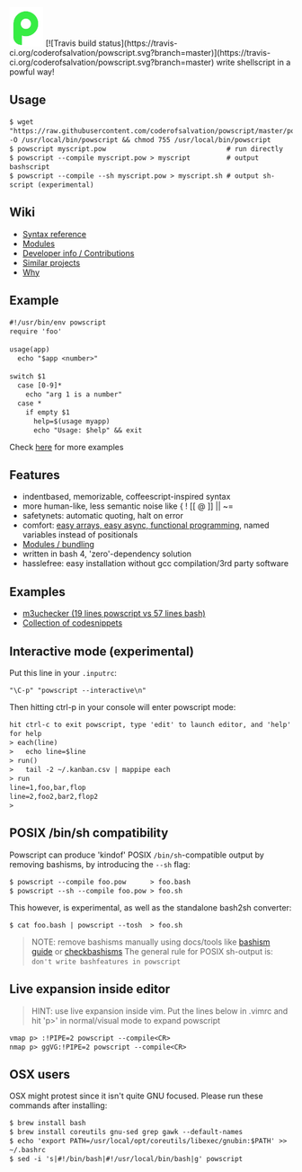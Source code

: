 <img alt="" src=".tools/pow.png" width="12%" style="width:12%"/>
[![Travis build status](https://travis-ci.org/coderofsalvation/powscript.svg?branch=master)](https://travis-ci.org/coderofsalvation/powscript.svg?branch=master)
  write shellscript in a powful way!

## Usage

    $ wget "https://raw.githubusercontent.com/coderofsalvation/powscript/master/powscript" -O /usr/local/bin/powscript && chmod 755 /usr/local/bin/powscript
    $ powscript myscript.pow                              # run directly
    $ powscript --compile myscript.pow > myscript         # output bashscript
    $ powscript --compile --sh myscript.pow > myscript.sh # output sh-script (experimental)

## Wiki

* [Syntax reference](https://github.com/coderofsalvation/powscript/wiki/Reference)
* [Modules](https://github.com/coderofsalvation/powscript/wiki/Modules)
* [Developer info / Contributions](https://github.com/coderofsalvation/powscript/wiki/Contributing)
* [Similar projects](https://github.com/coderofsalvation/powscript/wiki/Similar-projects)
* [Why](https://github.com/coderofsalvation/powscript/wiki/Why)

## Example

    #!/usr/bin/env powscript
    require 'foo'
    
    usage(app)
      echo "$app <number>"
      
    switch $1
      case [0-9]*
        echo "arg 1 is a number"
      case *
        if empty $1
          help=$(usage myapp)
          echo "Usage: $help" && exit

Check <a href="https://github.com/coderofsalvation/powscript/wiki/Reference">here</a> for more examples

## Features

* indentbased, memorizable, coffeescript-inspired syntax
* more human-like, less semantic noise like { ! [[ @ ]] || ~=
* safetynets: automatic quoting, halt on error
* comfort: [easy arrays, easy async, functional programming](https://github.com/coderofsalvation/powscript/wiki/Reference), named variables instead of positionals
* [Modules / bundling](https://github.com/coderofsalvation/powscript/wiki/Modules)
* written in bash 4, 'zero'-dependency solution
* hasslefree: easy installation without gcc compilation/3rd party software

## Examples

* [m3uchecker (19 lines powscript vs 57 lines bash)](https://gist.github.com/coderofsalvation/b1313d287c1f0a7e6cdf)
* [Collection of codesnippets](https://github.com/coderofsalvation/powscript/wiki/Reference)

## Interactive mode (experimental)

Put this line in your `.inputrc`:

    "\C-p" "powscript --interactive\n" 

Then hitting ctrl-p in your console will enter powscript mode:

    hit ctrl-c to exit powscript, type 'edit' to launch editor, and 'help' for help
    > each(line)
    >   echo line=$line
    > run()
    >   tail -2 ~/.kanban.csv | mappipe each
    > run
    line=1,foo,bar,flop
    line=2,foo2,bar2,flop2
    > 

## POSIX /bin/sh compatibility

Powscript can produce 'kindof' POSIX `/bin/sh`-compatible output by removing bashisms, by introducing the `--sh` flag:

    $ powscript --compile foo.pow      > foo.bash
    $ powscript --sh --compile foo.pow > foo.sh

This however, is experimental, as well as the standalone bash2sh converter:

    $ cat foo.bash | powscript --tosh  > foo.sh

> NOTE: remove bashisms manually using docs/tools like [bashism guide](http://mywiki.wooledge.org/Bashism) or [checkbashisms](https://linux.die.net/man/1/checkbashisms)
> The general rule for POSIX sh-output is: `don't write bashfeatures in powscript`

## Live expansion inside editor

> HINT: use live expansion inside vim.
> Put the lines below in .vimrc and hit 'p>' in normal/visual mode to expand powscript

    vmap p> :!PIPE=2 powscript --compile<CR>                                
    nmap p> ggVG:!PIPE=2 powscript --compile<CR>

## OSX users

OSX might protest since it isn't quite GNU focused. Please run these commands after installing:

    $ brew install bash
    $ brew install coreutils gnu-sed grep gawk --default-names
    $ echo 'export PATH=/usr/local/opt/coreutils/libexec/gnubin:$PATH' >> ~/.bashrc
    $ sed -i 's|#!/bin/bash|#!/usr/local/bin/bash|g' powscript
